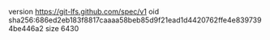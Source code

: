 version https://git-lfs.github.com/spec/v1
oid sha256:686ed2eb183f8817caaaa58beb85d9f21ead1d4420762ffe4e8397394be446a2
size 6430
